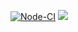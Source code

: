 [![Node-CI](https://github.com/vladimirloskutov/frontend-project-lvl1/workflows/Node-CI/badge.svg)](https://github.com/vladimirloskutov/frontend-project-lvl1/actions)
<a href="https://codeclimate.com/github/codeclimate/codeclimate/maintainability"><img src="https://api.codeclimate.com/v1/badges/a99a88d28ad37a79dbf6/maintainability" /></a>